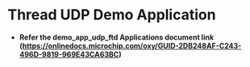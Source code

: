 # Thread UDP Demo Application

-   **Refer the demo_app_udp_ftd Applications document link (https://onlinedocs.microchip.com/oxy/GUID-2DB248AF-C243-496D-9819-969E43CA63BC)**